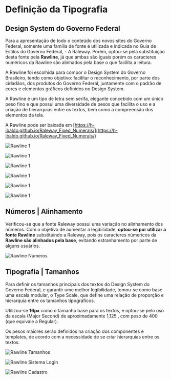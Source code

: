 # Definição da Tipografia

## Design System do Governo Federal

Para a apresentação de todo o conteúdo dos novos sites do Governo Federal, somente uma família de fonte é utilizada e indicada no Guia de Estilos do Governo Federal, - A Raleway. Porém, optou-se pela substituição desta fonte pela **Rawline**, já que ambas são iguais porém os caracteres numéricos da Rawline são alinhados pela base o que facilita a leitura.

A Rawline foi escolhida para compor o Design System do Governo Brasileiro, tendo como objetivo: facilitar o reconhecimento, por parte dos cidadãos, dos produtos do Governo Federal, juntamente com o padrão de cores e elementos gráficos definidos no Design System.

A Rawline é um tipo de letra sem serifa, elegante concebido com um único peso fino e que possui uma diversidade de pesos que facilita o uso e a criação de hierarquias entre os textos, bem como a compreensão dos elementos da tela.

A Rawline pode ser baixada em [https://h-ibaldo.github.io/Raleway_Fixed_Numerals/](https://h-ibaldo.github.io/Raleway_Fixed_Numerals/)

![Rawline 1](../assets/images/estilos/tipografia/rawline-1.png)

![Rawline 1](../assets/images/estilos/tipografia/rawline-2.png)

![Rawline 1](../assets/images/estilos/tipografia/rawline-3.png)

![Rawline 1](../assets/images/estilos/tipografia/rawline-4.png)

![Rawline 1](../assets/images/estilos/tipografia/rawline-5.png)

![Rawline 1](../assets/images/estilos/tipografia/rawline-6.png)

## Números | Alinhamento

Verificou-se que a fonte Raleway possui uma variação no alinhamento dos números. Com o objetivo de aumentar a legibilidade, **optou-se por utilizar a fonte Rawline** substituindo a Raleway, pois os caracteres númericos da **Rawline são alinhados
pela base**, evitando estranhamento por parte de alguns usuários.

![Rawline Numeros](../assets/images/estilos/tipografia/rawline-numeros.png)

## Tipografia | Tamanhos

Para definir os tamanhos principais dos textos do Design System do Governo Federal, e garantir ume melhor legibilidade, tomou-se como base uma escala modular, o Type Scale, que define uma relação de proporção e hierarquia entre os tamanhos tipográficos.


Utilizou-se **16px** como o tamanho base para os textos, e optou-se pelo uso da escala (Major Second) de aproximadamente 1,125 , com peso de 400 (que equivale a Regular).

Os pesos maiores serão definidos na criação dos componentes e templates, de acordo com a necessidade de se criar hierarquias entre os textos.

![Rawline Tamanhos](../assets/images/estilos/tipografia/rawline-tamanhos.png)

![Rawline Sistema Login](../assets/images/estilos/tipografia/rawline-sistema-login.png)

![Rawline Cadastro](../assets/images/estilos/tipografia/rawline-cadastro.png)

